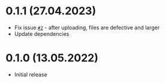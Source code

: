 # 0.1.1 (27.04.2023)

- Fix issue [`#2`](https://github.com/vlad20012/ipfs-webdav/issues/2) - after uploading, 
  files are defective and larger
- Update dependencies

# 0.1.0 (13.05.2022)

- Initial release
